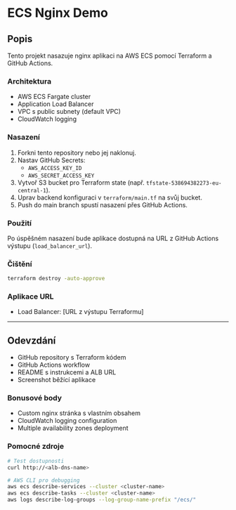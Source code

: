 # ECS Nginx Demo

## Popis
Tento projekt nasazuje nginx aplikaci na AWS ECS pomocí Terraform a GitHub Actions.

### Architektura
- AWS ECS Fargate cluster
- Application Load Balancer
- VPC s public subnety (default VPC)
- CloudWatch logging

### Nasazení
1. Forkni tento repository nebo jej naklonuj.
2. Nastav GitHub Secrets:
   - `AWS_ACCESS_KEY_ID`
   - `AWS_SECRET_ACCESS_KEY`
3. Vytvoř S3 bucket pro Terraform state (např. `tfstate-538694382273-eu-central-1`).
4. Uprav backend konfiguraci v `terraform/main.tf` na svůj bucket.
5. Push do main branch spustí nasazení přes GitHub Actions.

### Použití
Po úspěšném nasazení bude aplikace dostupná na URL z GitHub Actions výstupu (`load_balancer_url`).

### Čištění
```bash
terraform destroy -auto-approve
```

### Aplikace URL
- Load Balancer: [URL z výstupu Terraformu]

---

## Odevzdání
- GitHub repository s Terraform kódem
- GitHub Actions workflow
- README s instrukcemi a ALB URL
- Screenshot běžící aplikace

### Bonusové body
- Custom nginx stránka s vlastním obsahem
- CloudWatch logging configuration
- Multiple availability zones deployment

### Pomocné zdroje
```bash
# Test dostupnosti
curl http://<alb-dns-name>

# AWS CLI pro debugging
aws ecs describe-services --cluster <cluster-name>
aws ecs describe-tasks --cluster <cluster-name>
aws logs describe-log-groups --log-group-name-prefix "/ecs/"
```
